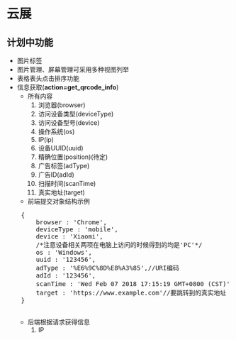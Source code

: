 # 云展
## 计划中功能
* 图片标签
* 图片管理、屏幕管理可采用多种视图列举
* 表格表头点击排序功能
* 信息获取(**action=get_qrcode_info**)
    * 所有内容
        1. 浏览器(browser)
        2. 访问设备类型(deviceType) 
        3. 访问设备型号(device)
        4. 操作系统(os)
        5. IP(ip)
        6. 设备UUID(uuid) 
        7. 精确位置(position)(待定)
        8. 广告标签(adType)
        9. 广告ID(adId)
        10. 扫描时间(scanTime)
        11. 真实地址(target)
   * 前端提交对象结构示例
   <pre>
   {
       browser : 'Chrome',
       deviceType : 'mobile',
       device : 'Xiaomi',
       /*注意设备相关两项在电脑上访问的时候得到的均是'PC'*/
       os : 'Windows',
       uuid : '123456',
       adType : '%E6%9C%8D%E8%A3%85',//URI编码
       adId : '123456',
       scanTime : 'Wed Feb 07 2018 17:15:19 GMT+0800 (CST)',//使用Date对象的toString得到
       target : 'https://www.example.com'//要跳转到的真实地址
   }
   </pre>
   * 后端根据请求获得信息
       1. IP